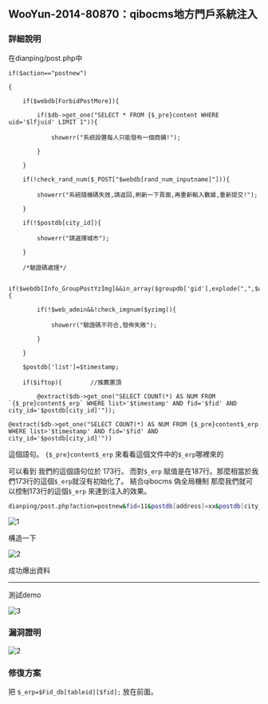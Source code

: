 ## WooYun-2014-80870：qibocms地方門戶系統注入


### 詳細說明
在dianping/post.php中

```php=131
if($action=="postnew")

{  

    if($webdb[ForbidPostMore]){

        if($db->get_one("SELECT * FROM {$_pre}content WHERE uid='$lfjuid' LIMIT 1")){

            showerr("系統設置每人只能發布一個商鋪!");

        }

    }

    if(!check_rand_num($_POST["$webdb[rand_num_inputname]"])){

        showerr("系統隨機碼失效,請返回,刷新一下頁面,再重新輸入數據,重新提交!");

    }

    if(!$postdb[city_id]){

        showerr("請選擇城市");

    }

    /*驗證碼處理*/

    if($webdb[Info_GroupPostYzImg]&&in_array($groupdb['gid'],explode(",",$webdb[Info_GroupPostYzImg]))){    

        if(!$web_admin&&!check_imgnum($yzimg)){        

            showerr("驗證碼不符合,發佈失敗");

        }

    }

    $postdb['list']=$timestamp;

    if($iftop){        //推薦置頂

        @extract($db->get_one("SELECT COUNT(*) AS NUM FROM `{$_pre}content$_erp` WHERE list>'$timestamp' AND fid='$fid' AND city_id='$postdb[city_id]'"));
```

```php=173
@extract($db->get_one("SELECT COUNT(*) AS NUM FROM {$_pre}content$_erp WHERE list>'$timestamp' AND fid='$fid' AND city_id='$postdb[city_id]'"))
```
這個語句。 `{$_pre}content$_erp` 來看看這個文件中的`$_erp`哪裡來的

可以看到 我們的這個語句位於 173行。
而對`$_erp` 賦值是在187行。那麼相當於我們173行的這個`$_erp`就沒有初始化了。
結合qibocms 偽全局機制 那麼我們就可以控制173行的這個`$_erp` 來達到注入的效果。

```sh
dianping/post.php?action=postnew&fid=11&postdb[address]=xx&postdb[city_id]=x&_erp=aaa&iftop=1&yzimg=a1df
```

![1](https://raw.githubusercontent.com/dyeat/PDF/master/%E8%AB%96PHP%E5%B8%B8%E8%A6%8B%E7%9A%84%E6%BC%8F%E6%B4%9E/images/3/3.15/3.15-1.jpg)

構造一下

![2](https://raw.githubusercontent.com/dyeat/PDF/master/%E8%AB%96PHP%E5%B8%B8%E8%A6%8B%E7%9A%84%E6%BC%8F%E6%B4%9E/images/3/3.15/3.15-2.jpg)


成功爆出資料

---

測試demo

![3](https://raw.githubusercontent.com/dyeat/PDF/master/%E8%AB%96PHP%E5%B8%B8%E8%A6%8B%E7%9A%84%E6%BC%8F%E6%B4%9E/images/3/3.15/3.15-3.jpg)

### 漏洞證明 


![2](https://raw.githubusercontent.com/dyeat/PDF/master/%E8%AB%96PHP%E5%B8%B8%E8%A6%8B%E7%9A%84%E6%BC%8F%E6%B4%9E/images/3/3.15/3.15-2.jpg)


### 修復方案

把 `$_erp=$Fid_db[tableid][$fid];` 放在前面。